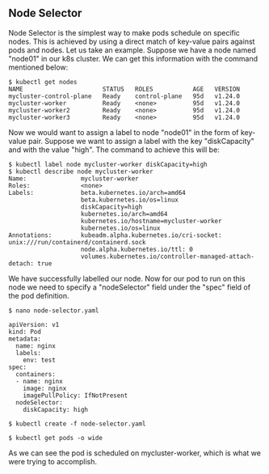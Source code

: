 ## Node Selector
Node Selector is the simplest way to make pods schedule on specific nodes. 
This is achieved by using a direct match of key-value pairs against pods and nodes. 
Let us take an example. Suppose we have a node named "node01" in our k8s cluster. 
We can get this information with the command mentioned below:

``` shell
$ kubectl get nodes
NAME                      STATUS   ROLES           AGE   VERSION
mycluster-control-plane   Ready    control-plane   95d   v1.24.0
mycluster-worker          Ready    <none>          95d   v1.24.0
mycluster-worker2         Ready    <none>          95d   v1.24.0
mycluster-worker3         Ready    <none>          95d   v1.24.0
```

Now we would want to assign a label to node "node01" in the form of key-value pair. 
Suppose we want to assign a label with the key "diskCapacity" and with the value "high". 
The command to achieve this will be:

``` shell
$ kubectl label node mycluster-worker diskCapacity=high
$ kubectl describe node mycluster-worker
Name:               mycluster-worker
Roles:              <none>
Labels:             beta.kubernetes.io/arch=amd64
                    beta.kubernetes.io/os=linux
                    diskCapacity=high
                    kubernetes.io/arch=amd64
                    kubernetes.io/hostname=mycluster-worker
                    kubernetes.io/os=linux
Annotations:        kubeadm.alpha.kubernetes.io/cri-socket: unix:///run/containerd/containerd.sock
                    node.alpha.kubernetes.io/ttl: 0
                    volumes.kubernetes.io/controller-managed-attach-detach: true
```

We have successfully labelled our node.
Now for our pod to run on this node we need to specify a "nodeSelector" field under the "spec" field of the pod definition.

``` shell
$ nano node-selector.yaml

apiVersion: v1
kind: Pod
metadata:
  name: nginx
  labels:
    env: test
spec:
  containers:
  - name: nginx
    image: nginx
    imagePullPolicy: IfNotPresent
  nodeSelector:
    diskCapacity: high

$ kubectl create -f node-selector.yaml

$ kubectl get pods -o wide
```

As we can see the pod is scheduled on mycluster-worker, which is what we were trying to accomplish.

